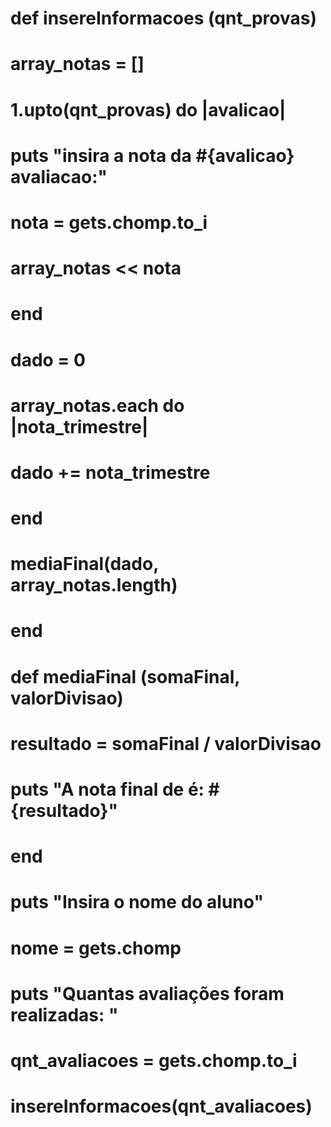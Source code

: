 
# def insereInformacoes (qnt_provas)

#     array_notas = []

#     1.upto(qnt_provas) do |avalicao|

#         puts "insira a nota da #{avalicao} avaliacao:"
#         nota = gets.chomp.to_i
#         array_notas << nota
#     end

#     dado = 0
#     array_notas.each do |nota_trimestre|

#             dado += nota_trimestre

#     end

#     mediaFinal(dado, array_notas.length)

# end


# def mediaFinal (somaFinal, valorDivisao)

#     resultado = somaFinal / valorDivisao
#     puts "A nota final de  é: #{resultado}"

# end



# puts "Insira o nome do aluno"
# nome = gets.chomp

# puts "Quantas avaliações foram realizadas: "
# qnt_avaliacoes = gets.chomp.to_i

# insereInformacoes(qnt_avaliacoes)
